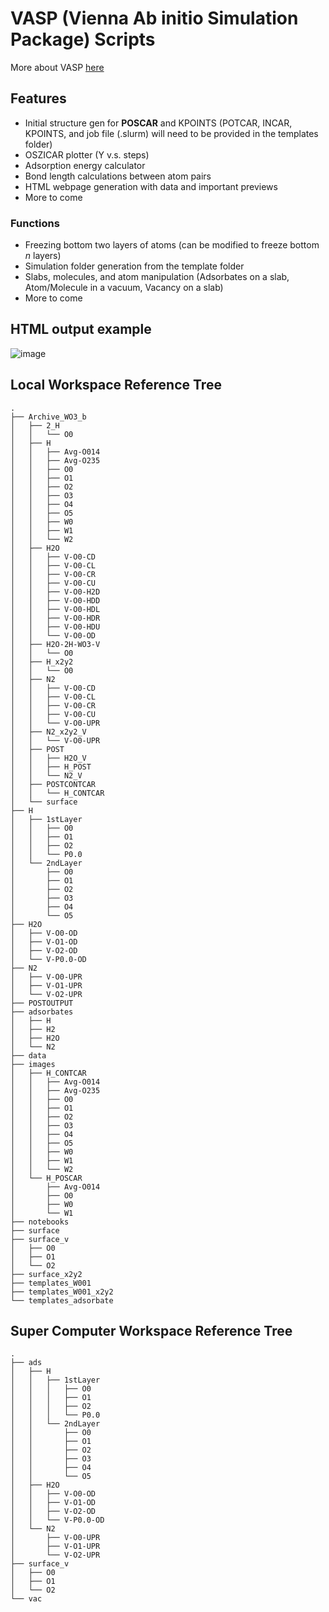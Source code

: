 # VASP (Vienna Ab initio Simulation Package) Scripts
More about VASP [here](https://www.vasp.at/)

## Features
- Initial structure gen for **POSCAR** and KPOINTS (POTCAR, INCAR, KPOINTS, and job file (.slurm) will need to be provided in the templates folder) 
- OSZICAR plotter (Y v.s. steps)
- Adsorption energy calculator
- Bond length calculations between atom pairs
- HTML webpage generation with data and important previews
- More to come

### Functions
- Freezing bottom two layers of atoms (can be modified to freeze bottom *n* layers)
- Simulation folder generation from the template folder
- Slabs, molecules, and atom manipulation (Adsorbates on a slab, Atom/Molecule in a vacuum, Vacancy on a slab)
- More to come

## HTML output example
![image](https://github.com/EDED2314/VASP-scripts/blob/main/HTML%20Output%20Example%207.16.24.jpg)

## Local Workspace Reference Tree
```
.
├── Archive_WO3_b
│   ├── 2_H
│   │   └── O0
│   ├── H
│   │   ├── Avg-O014
│   │   ├── Avg-O235
│   │   ├── O0
│   │   ├── O1
│   │   ├── O2
│   │   ├── O3
│   │   ├── O4
│   │   ├── O5
│   │   ├── W0
│   │   ├── W1
│   │   └── W2
│   ├── H2O
│   │   ├── V-O0-CD
│   │   ├── V-O0-CL
│   │   ├── V-O0-CR
│   │   ├── V-O0-CU
│   │   ├── V-O0-H2D
│   │   ├── V-O0-HDD
│   │   ├── V-O0-HDL
│   │   ├── V-O0-HDR
│   │   ├── V-O0-HDU
│   │   └── V-O0-OD
│   ├── H2O-2H-WO3-V
│   │   └── O0
│   ├── H_x2y2
│   │   └── O0
│   ├── N2
│   │   ├── V-O0-CD
│   │   ├── V-O0-CL
│   │   ├── V-O0-CR
│   │   ├── V-O0-CU
│   │   └── V-O0-UPR
│   ├── N2_x2y2_V
│   │   └── V-O0-UPR
│   ├── POST
│   │   ├── H2O_V
│   │   ├── H_POST
│   │   └── N2_V
│   ├── POSTCONTCAR
│   │   └── H_CONTCAR
│   └── surface
├── H
│   ├── 1stLayer
│   │   ├── O0
│   │   ├── O1
│   │   ├── O2
│   │   └── P0.0
│   └── 2ndLayer
│       ├── O0
│       ├── O1
│       ├── O2
│       ├── O3
│       ├── O4
│       └── O5
├── H2O
│   ├── V-O0-OD
│   ├── V-O1-OD
│   ├── V-O2-OD
│   └── V-P0.0-OD
├── N2
│   ├── V-O0-UPR
│   ├── V-O1-UPR
│   └── V-O2-UPR
├── POSTOUTPUT
├── adsorbates
│   ├── H
│   ├── H2
│   ├── H2O
│   └── N2
├── data
├── images
│   ├── H_CONTCAR
│   │   ├── Avg-O014
│   │   ├── Avg-O235
│   │   ├── O0
│   │   ├── O1
│   │   ├── O2
│   │   ├── O3
│   │   ├── O4
│   │   ├── O5
│   │   ├── W0
│   │   ├── W1
│   │   └── W2
│   └── H_POSCAR
│       ├── Avg-O014
│       ├── O0
│       ├── W0
│       └── W1
├── notebooks
├── surface
├── surface_v
│   ├── O0
│   ├── O1
│   └── O2
├── surface_x2y2
├── templates_W001
├── templates_W001_x2y2
└── templates_adsorbate
```
## Super Computer Workspace Reference Tree
```
.
├── ads
│   ├── H
│   │   ├── 1stLayer
│   │   │   ├── O0
│   │   │   ├── O1
│   │   │   ├── O2
│   │   │   └── P0.0
│   │   └── 2ndLayer
│   │       ├── O0
│   │       ├── O1
│   │       ├── O2
│   │       ├── O3
│   │       ├── O4
│   │       └── O5
│   ├── H2O
│   │   ├── V-O0-OD
│   │   ├── V-O1-OD
│   │   ├── V-O2-OD
│   │   └── V-P0.0-OD
│   └── N2
│       ├── V-O0-UPR
│       ├── V-O1-UPR
│       └── V-O2-UPR
├── surface_v
│   ├── O0
│   ├── O1
│   └── O2
└── vac
```
